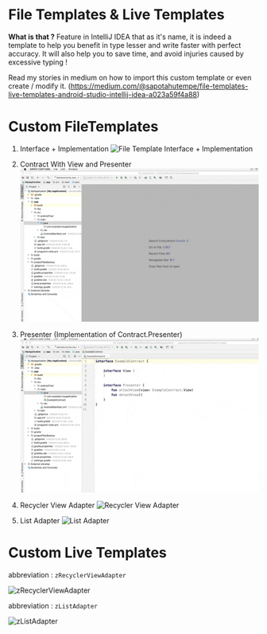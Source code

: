 # File Templates & Live Templates


<b>What is that ?</b>
Feature in IntelliJ IDEA that as it's name, it is indeed a template to help you benefit in type lesser and write faster with perfect accuracy.
It will also help you to save time, and avoid injuries caused by excessive typing !

Read my stories in medium on how to import this custom template or even create / modify it.  (https://medium.com/@sapotahutempe/file-templates-live-templates-android-studio-intellij-idea-a023a59f4a88)

# Custom FileTemplates
1. Interface + Implementation
![File Template Interface + Implementation](https://github.com/shasapo/FileTemplatesLiveTemplates/blob/master/images/FileTemplate%20Example%20interface%20impl.gif)


2. Contract With View and Presenter
![File Template Contract With View and Presenter](https://github.com/shasapo/FileTemplatesLiveTemplates/blob/master/images/FileTemplate%20Example%20Contract.gif)


3. Presenter (Implementation of Contract.Presenter)
![Presenter](https://github.com/shasapo/FileTemplatesLiveTemplates/blob/master/images/FileTemplate%20%20Example%20Presenter.gif)


4. Recycler View Adapter
![Recycler View Adapter](https://github.com/shasapo/FileTemplatesLiveTemplates/blob/master/images/FileTemplate%20%20example%20recycler%20view%20adapter.gif)


5. List Adapter
![List Adapter](https://github.com/shasapo/FileTemplatesLiveTemplates/blob/master/images/FileTemplate%20%20example%20list%20adapter.gif)


# Custom Live Templates
abbreviation : `zRecyclerViewAdapter`

![zRecyclerViewAdapter](https://github.com/shasapo/FileTemplatesLiveTemplates/blob/master/images/live%20temp%20recycler%20view%20adapter.gif)


abbreviation : `zListAdapter`

![zListAdapter](https://github.com/shasapo/FileTemplatesLiveTemplates/blob/master/images/live%20temp%20list%20adapter.gif)
